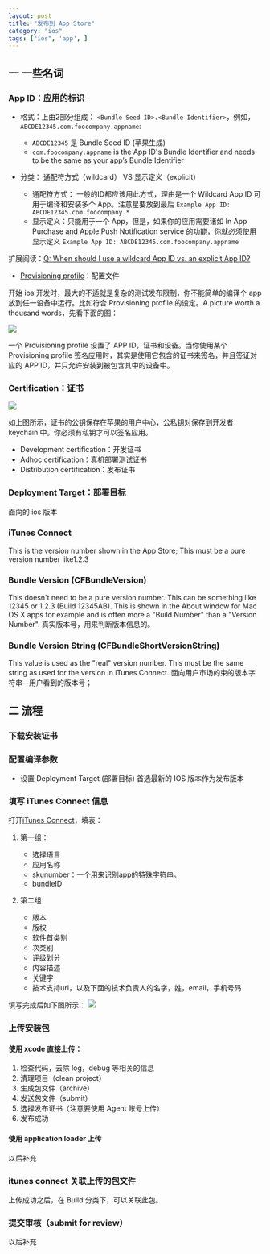 ```yaml
---
layout: post
title: "发布到 App Store"
category: "ios"
tags: ["ios", 'app', ]
---
```




##	一 一些名词

### App ID：应用的标识

- 格式：上由2部分组成： `<Bundle Seed ID>.<Bundle Identifier>`，例如，`ABCDE12345.com.foocompany.appname`:
	- `ABCDE12345` 是 Bundle Seed ID (苹果生成)
	- `com.foocompany.appname` is the App ID's Bundle Identifier and needs to be the same as your app’s Bundle Identifier

- 分类： 通配符方式（wildcard） VS 显示定义（explicit）
	- 通配符方式： 一般的ID都应该用此方式，理由是一个 Wildcard App ID 可用于编译和安装多个 App。注意星要放到最后
	`Example App ID: ABCDE12345.com.foocompany.*`
	- 显示定义：只能用于一个 App，但是，如果你的应用需要诸如 In App Purchase and Apple Push Notification service 的功能，你就必须使用显示定义
	`Example App ID: ABCDE12345.com.foocompany.appname`

扩展阅读：[Q:  When should I use a wildcard App ID vs. an explicit App ID?](https://developer.apple.com/library/ios/qa/qa1713/_index.html) 


- [Provisioning profile](https://developer.apple.com/library/mac/documentation/IDEs/Conceptual/AppStoreDistributionTutorial/CreatingYourTeamProvisioningProfile/CreatingYourTeamProvisioningProfile.html#//apple_ref/doc/uid/TP40013839-CH33-SW1)：配置文件

开始 ios 开发时，最大的不适就是复杂的测试发布限制，你不能简单的编译个 app 放到任一设备中运行。比如符合 Provisioning profile 的设定。A picture worth a thousand words，先看下面的图：

![](/images/posts/itunes_connect/teamprovisioningprofile_2x.png)

一个 Provisioning profile 设置了 APP ID，证书和设备。当你使用某个 Provisioning profile 签名应用时，其实是使用它包含的证书来签名，并且签证对应的 APP ID，并只允许安装到被包含其中的设备中。


### Certification：证书
![](/images/posts/itunes_connect/certificates_2x.png)

如上图所示，证书的公钥保存在苹果的用户中心，公私钥对保存到开发者 keychain 中。你必须有私钥才可以签名应用。

- Development certification：开发证书
- Adhoc certification：真机部署测试证书
- Distribution certification：发布证书 

### Deployment Target：部署目标
面向的 ios 版本


### iTunes Connect
This is the version number shown in the App Store; This must be a pure version number like1.2.3


### Bundle Version (CFBundleVersion)
This doesn't need to be a pure version number. This can be something like 12345 or 1.2.3 (Build 12345AB). This is shown in the About window for Mac OS X apps for example and is often more a "Build Number" than a "Version Number". 真实版本号，用来判断版本信息的。


### Bundle Version String (CFBundleShortVersionString)
This value is used as the "real" version number. This must be the same string as used for the version in iTunes Connect. 面向用户市场的束的版本字符串--用户看到的版本号；
	

## 二 流程
### 下载安装证书

### 配置编译参数
- 设置 Deployment Target (部署目标)
	首选最新的 IOS 版本作为发布版本

### 填写 iTunes Connect 信息

打开[iTunes Connect](https://itunesconnect.apple.com)，填表：  

1. 第一组：
	- 选择语言
	- 应用名称
	- skunumber：一个用来识别app的特殊字符串。
	- bundleID

1. 第二组
	- 版本
	- 版权
	- 软件首类别
	- 次类别
	- 评级划分
	- 内容描述
	- 关键字
	- 技术支持url，以及下面的技术负责人的名字，姓，email，手机号码


填写完成后如下图所示：
![](/images/posts/itunes_connect/itunes_connect.png)

### 上传安装包

#### 使用 xcode 直接上传：
1. 检查代码，去除 log，debug 等相关的信息
1. 清理项目（clean project）
1. 生成包文件（archive）
1. 发送包文件（submit）
1. 选择发布证书（注意要使用 Agent 账号上传）
1. 发布成功

#### 使用 application loader 上传
以后补充

### itunes connect 关联上传的包文件
上传成功之后，在 Build 分类下，可以关联此包。

### 提交审核（submit for review）
以后补充